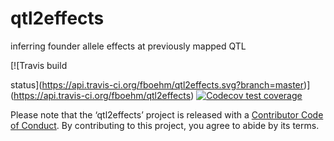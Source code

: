 
# qtl2effects

inferring founder allele effects at previously mapped QTL

<!-- badges: start --> [![Travis build
status](https://api.travis-ci.org/fboehm/qtl2effects.svg?branch=master)](https://api.travis-ci.org/fboehm/qtl2effects)
[![Codecov test
coverage](https://codecov.io/gh/fboehm/qtl2effects/branch/master/graph/badge.svg)](https://codecov.io/gh/fboehm/qtl2effects?branch=master)

<!-- badges: end -->

Please note that the ‘qtl2effects’ project is released with a
[Contributor Code of Conduct](.github/CODE_OF_CONDUCT.md). By
contributing to this project, you agree to abide by its terms.
